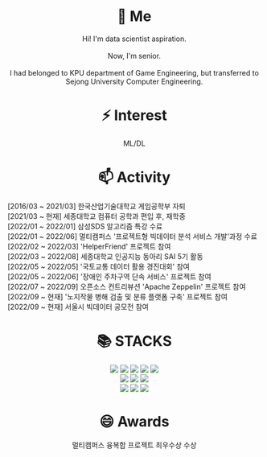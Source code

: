 
<!--
**JoWonHyeung/JoWonHyeung** is a ✨ _special_ ✨ repository because its `README.md` (this file) appears on your GitHub profile.
Here are some ideas to get you started:
- 🔭 I’m currently working on ...
- 
- 👯 I’m looking to collaborate on ...
- 🤔 I’m looking for help with ...
- 💬 Ask me about ...
- 📫 How to reach me: ...
- 😄 Pronouns: ...
- ⚡ Fun fact: ...
-->
<div align=center><h1>🌱 Me</h1></div>

<div align=center> Hi! I'm data scientist aspiration.</div>
<br>
<div align=center> Now, I'm senior.</div>
<br>
<div align=center> I had belonged to KPU department of Game Engineering, but transferred to Sejong University Computer Engineering. </div>

<div align=center><h1> ⚡ Interest </h1> </div>
<div align=center> ML/DL</div>

<div align=center><h1> 📫 Activity </h1> </div>
<div> [2016/03 ~ 2021/03] 한국산업기술대학교 게임공학부 자퇴</div>
<div> [2021/03 ~ 현재] 세종대학교 컴퓨터 공학과 편입 후, 재학중</div>
<div> [2022/01 ~ 2022/01] 삼성SDS 알고리즘 특강 수료</div>
<div> [2022/01 ~ 2022/06] 멀티캠퍼스 '프로젝트형 빅데이터 분석 서비스 개발'과정 수료</div>
<div> [2022/02 ~ 2022/03] 'HelperFriend' 프로젝트 참여</div>
<div> [2022/03 ~ 2022/08] 세종대학교 인공지능 동아리 SAI 5기 활동</div>
<div> [2022/05 ~ 2022/05] '국토교통 데이터 활용 경진대회' 참여</div>
<div> [2022/05 ~ 2022/06] '장애인 주차구역 단속 서비스' 프로젝트 참여</div>
<div> [2022/07 ~ 2022/09] 오픈소스 컨트리뷰션 'Apache Zeppelin' 프로젝트 참여 </div>
<div> [2022/09 ~ 현재] '노지작물 병해 검출 및 분류 플랫폼 구축' 프로젝트 참여  </div>
<div> [2022/09 ~ 현재] 서울시 빅데이터 공모전 참여 </div>

<div align=center><h1>📚 STACKS</h1></div>

<div align="center">
  <img src="https://img.shields.io/badge/java-007396?style=for-the-badge&logo=java&logoColor=white"> 
  <img src="https://img.shields.io/badge/c++-00599C?style=for-the-badge&logo=c%2B%2B&logoColor=white">
  <img src="https://img.shields.io/badge/c-A8B9CC?style=for-the-badge&logo=c%2B%2B&logoColor=white">
  <img src="https://img.shields.io/badge/-C%23-000000?style=for-the-badge&logo=c%2B%2B&logoColor=white">
  <img src="https://img.shields.io/badge/python-3776AB?style=for-the-badge&logo=python&logoColor=white">
  <br>
  <img src="https://img.shields.io/badge/html5-E34F26?style=for-the-badge&logo=html5&logoColor=white">
  <img src="https://img.shields.io/badge/css-1572B6?style=for-the-badge&logo=css3&logoColor=white">
  <img src="https://img.shields.io/badge/javascript-F7DF1E?style=for-the-badge&logo=javascript&logoColor=black">
  <br>
  <img src="https://img.shields.io/badge/github-181717?style=for-the-badge&logo=github&logoColor=white">
  <img src="https://img.shields.io/badge/git-F05032?style=for-the-badge&logo=git&logoColor=white">
  <img src="https://img.shields.io/badge/django-092E20?style=for-the-badge&logo=django&logoColor=white">
 </div>
 
 <div align=center><h1> 😄 Awards </h1> </div>

<div align=center> 멀티캠퍼스 융복합 프로젝트 최우수상 수상</div>
